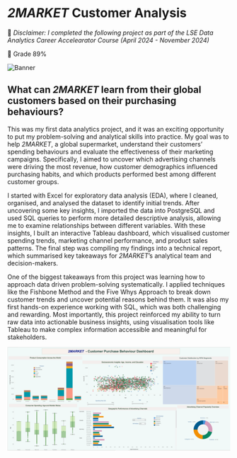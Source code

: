 # *2MARKET* Customer Analysis

🔦 *Disclaimer: I completed the following project as part of the LSE Data Analytics Career Accelearator Course (April 2024 - November 2024)*

🔖 Grade 89%

![Banner](2Market_images/2MARKET.png)

## What can *2MARKET* learn from their global customers based on their purchasing behaviours?

This was my first data analytics project, and it was an exciting opportunity to put my problem-solving and analytical skills into practice. My goal was to help *2MARKET*, a global supermarket, understand their customers’ spending behaviours and evaluate the effectiveness of their marketing campaigns. Specifically, I aimed to uncover which advertising channels were driving the most revenue, how customer demographics influenced purchasing habits, and which products performed best among different customer groups.

I started with Excel for exploratory data analysis (EDA), where I cleaned, organised, and analysed the dataset to identify initial trends. After uncovering some key insights, I imported the data into PostgreSQL and used SQL queries to perform more detailed descriptive analysis, allowing me to examine relationships between different variables. With these insights, I built an interactive Tableau dashboard, which visualised customer spending trends, marketing channel performance, and product sales patterns. The final step was compiling my findings into a technical report, which summarised key takeaways for *2MARKET*’s analytical team and decision-makers.

One of the biggest takeaways from this project was learning how to approach data driven problem-solving systematically. I applied techniques like the Fishbone Method and the Five Whys Approach to break down customer trends and uncover potential reasons behind them. It was also my first hands-on experience working with SQL, which was both challenging and rewarding. Most importantly, this project reinforced my ability to turn raw data into actionable business insights, using visualisation tools like Tableau to make complex information accessible and meaningful for stakeholders.


![Dashboard Preview](2Market_images/2Market_Dashboard.png)
